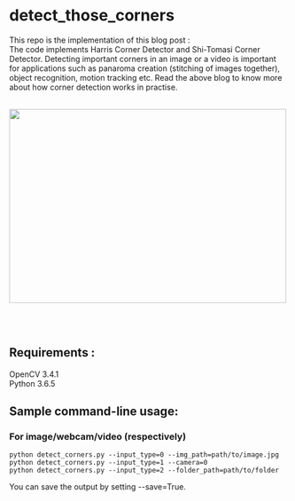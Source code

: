 # detect_those_corners

This repo is the implementation of this blog post : 
<br/>
The code implements Harris Corner Detector and Shi-Tomasi Corner Detector. Detecting important corners in an image or a video is important for applications such as panaroma creation (stitching of images together), object recognition, motion tracking etc. Read the above blog to know more about how corner detection works in practise.

<br/>

<img src="https://github.com/nishagandhi/detect_those_corners/raw/master/output/sample_output.gif" width="500" height="350" />

<br/><br/>

## Requirements : 
OpenCV 3.4.1 <br/>
Python 3.6.5


## Sample command-line usage:

### For image/webcam/video (respectively)
```
python detect_corners.py --input_type=0 --img_path=path/to/image.jpg
python detect_corners.py --input_type=1 --camera=0
python detect_corners.py --input_type=2 --folder_path=path/to/folder
```
You can save the output by setting --save=True.
